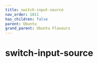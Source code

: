 ```yaml
---
title: switch-input-source
nav_order: 1011
has_children: false
parent: Ubuntu
grand_parent: Ubuntu Flavours
---
```



# switch-input-source
